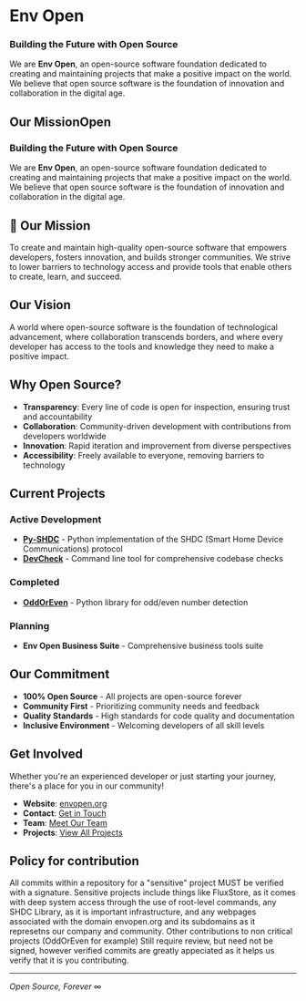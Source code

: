# Env Open
### Building the Future with Open Source

We are **Env Open**, an open-source software foundation dedicated to creating and maintaining projects that make a positive impact on the world. We believe that open source software is the foundation of innovation and collaboration in the digital age.

## Our MissionOpen
### Building the Future with Open Source

We are **Env Open**, an open-source software foundation dedicated to creating and maintaining projects that make a positive impact on the world. We believe that open source software is the foundation of innovation and collaboration in the digital age.

## 🎯 Our Mission

To create and maintain high-quality open-source software that empowers developers, fosters innovation, and builds stronger communities. We strive to lower barriers to technology access and provide tools that enable others to create, learn, and succeed.

## Our Vision

A world where open-source software is the foundation of technological advancement, where collaboration transcends borders, and where every developer has access to the tools and knowledge they need to make a positive impact.

## Why Open Source?

- **Transparency**: Every line of code is open for inspection, ensuring trust and accountability
- **Collaboration**: Community-driven development with contributions from developers worldwide
- **Innovation**: Rapid iteration and improvement from diverse perspectives
- **Accessibility**: Freely available to everyone, removing barriers to technology

## Current Projects

### Active Development
- **[Py-SHDC](https://github.com/envopentech/py-shdc)** - Python implementation of the SHDC (Smart Home Device Communications) protocol
- **[DevCheck](https://github.com/envopentech/DevCheck)** - Command line tool for comprehensive codebase checks

### Completed
- **[OddOrEven](https://github.com/envopentech/OddOrEven)** - Python library for odd/even number detection

### Planning
- **Env Open Business Suite** - Comprehensive business tools suite

## Our Commitment

- **100% Open Source** - All projects are open-source forever
- **Community First** - Prioritizing community needs and feedback
- **Quality Standards** - High standards for code quality and documentation
- **Inclusive Environment** - Welcoming developers of all skill levels

## Get Involved

Whether you're an experienced developer or just starting your journey, there's a place for you in our community!

- **Website**: [envopen.org](https://envopen.org)
- **Contact**: [Get in Touch](https://envopen.org/contact.html)
- **Team**: [Meet Our Team](https://envopen.org/team.html)
- **Projects**: [View All Projects](https://envopen.org/projects.html)

## Policy for contribution
All commits within a repository for a "sensitive" project MUST be verified with a signature. Sensitive projects include things like FluxStore, as it comes with deep system access through the use of root-level commands, any SHDC Library, as it is important infrastructure, and any webpages associated with the domain envopen.org and its subdomains as it represetns our company and community. Other contributions to non critical projects (OddOrEven for example) Still require review, but need not be signed, however verified commits are greatly appeciated as it helps us verify that it is you contributing. 

---
*Open Source, Forever* ∞
